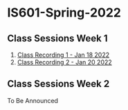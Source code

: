 # IS601-Spring-2022
## Class Sessions Week 1
1.  [Class Recording 1 - Jan 18 2022](https://youtu.be/8QEbxecTB4c)
2.  [Class Recording 2 - Jan 20 2022](https://youtu.be/PXN7Q5nJfKI)
## Class Sessions Week 2
To Be Announced

